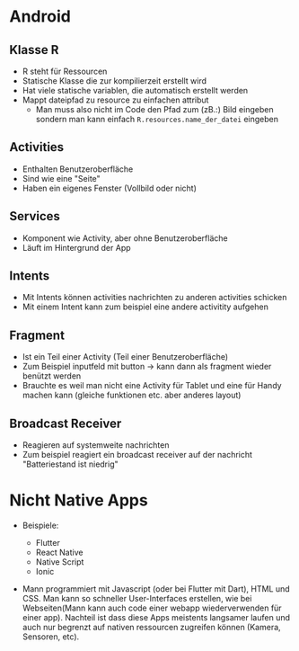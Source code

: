# Android
## Klasse R
- R steht für Ressourcen
- Statische Klasse die zur kompilierzeit erstellt wird
- Hat viele statische variablen, die automatisch erstellt werden
- Mappt dateipfad zu resource zu einfachen attribut
	- Man muss also nicht im Code den Pfad zum (zB.:) Bild eingeben sondern man kann einfach `R.resources.name_der_datei` eingeben 

## Activities
- Enthalten Benutzeroberfläche
- Sind wie eine "Seite"
- Haben ein eigenes Fenster (Vollbild oder nicht)

## Services
- Komponent wie Activity, aber ohne Benutzeroberfläche
- Läuft im Hintergrund der App

## Intents
- Mit Intents können activities nachrichten zu anderen activities schicken
- Mit einem Intent kann zum beispiel eine andere activitity aufgehen

## Fragment
- Ist ein Teil einer Activity (Teil einer Benutzeroberfläche)
- Zum Beispiel inputfeld mit button -> kann dann als fragment wieder benützt werden
- Brauchte es weil man nicht eine Activity für Tablet und eine für Handy machen kann (gleiche funktionen etc. aber anderes layout)

## Broadcast Receiver
- Reagieren auf systemweite nachrichten
- Zum beispiel reagiert ein broadcast receiver auf der nachricht "Batteriestand ist niedrig"

# Nicht Native Apps
- Beispiele:
	- Flutter
	- React Native
	- Native Script
	- Ionic
	
- Mann programmiert mit Javascript (oder bei Flutter mit Dart), HTML und CSS. Man kann so schneller User-Interfaces erstellen, wie bei Webseiten(Mann kann auch code einer webapp wiederverwenden für einer app). Nachteil ist dass diese Apps meistents langsamer laufen und auch nur begrenzt auf nativen ressourcen zugreifen können (Kamera, Sensoren, etc).